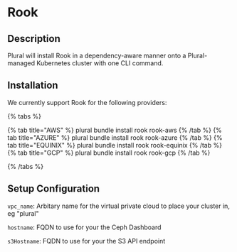 
# Rook

## Description

Plural will install Rook in a dependency-aware manner onto a Plural-managed Kubernetes cluster with one CLI command.

## Installation

We currently support Rook for the following providers:

{% tabs %}

{% tab title="AWS" %}
plural bundle install rook rook-aws
{% /tab %}
{% tab title="AZURE" %}
plural bundle install rook rook-azure
{% /tab %}
{% tab title="EQUINIX" %}
plural bundle install rook rook-equinix
{% /tab %}
{% tab title="GCP" %}
plural bundle install rook rook-gcp
{% /tab %}

{% /tabs %}

## Setup Configuration

`vpc_name`: Arbitary name for the virtual private cloud to place your cluster in, eg "plural"



`hostname`: FQDN to use for your the Ceph Dashboard

`s3Hostname`: FQDN to use for your the S3 API endpoint



